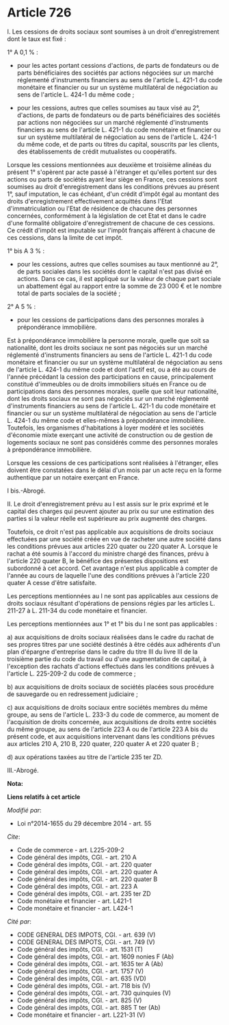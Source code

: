 # Article 726

I. Les cessions de droits sociaux sont soumises à un droit d'enregistrement dont le taux est fixé : 

1° A 0,1 % :

- pour les actes portant cessions d'actions, de parts de fondateurs ou de parts bénéficiaires des sociétés par actions
négociées sur un marché réglementé d'instruments financiers au sens de l'article L. 421-1 du code monétaire et financier ou
sur un système multilatéral de négociation au sens de l'article L. 424-1 du même code ;

- pour les cessions, autres que celles soumises au taux visé au 2°, d'actions, de parts de fondateurs ou de parts
bénéficiaires des sociétés par actions non négociées sur un marché réglementé d'instruments financiers au sens de l'article
L. 421-1 du code monétaire et financier ou sur un système multilatéral de négociation au sens de l'article L. 424-1 du même
code, et de parts ou titres du capital, souscrits par les clients, des établissements de crédit mutualistes ou coopératifs. 

Lorsque les cessions mentionnées aux deuxième et troisième alinéas du présent 1° s'opèrent par acte passé à l'étranger et
qu'elles portent sur des actions ou parts de sociétés ayant leur siège en France, ces cessions sont soumises au droit
d'enregistrement dans les conditions prévues au présent 1°, sauf imputation, le cas échéant, d'un crédit d'impôt égal au
montant des droits d'enregistrement effectivement acquittés dans l'Etat d'immatriculation ou l'Etat de résidence de chacune
des personnes concernées, conformément à la législation de cet Etat et dans le cadre d'une formalité obligatoire
d'enregistrement de chacune de ces cessions. Ce crédit d'impôt est imputable sur l'impôt français afférent à chacune de ces
cessions, dans la limite de cet impôt. 

1° bis A 3 % :

- pour les cessions, autres que celles soumises au taux mentionné au 2°, de parts sociales dans les sociétés dont le capital
n'est pas divisé en actions. Dans ce cas, il est appliqué sur la valeur de chaque part sociale un abattement égal au rapport
entre la somme de 23 000 € et le nombre total de parts sociales de la société ; 

2° A 5 % :

- pour les cessions de participations dans des personnes morales à prépondérance immobilière. 

Est à prépondérance immobilière la personne morale, quelle que soit sa nationalité, dont les droits sociaux ne sont pas
négociés sur un marché réglementé d'instruments financiers au sens de l'article L. 421-1 du code monétaire et financier ou
sur un système multilatéral de négociation au sens de l'article L. 424-1 du même code et dont l'actif est, ou a été au cours
de l'année précédant la cession des participations en cause, principalement constitué d'immeubles ou de droits immobiliers
situés en France ou de participations dans des personnes morales, quelle que soit leur nationalité, dont les droits sociaux
ne sont pas négociés sur un marché réglementé d'instruments financiers au sens de l'article L. 421-1 du code monétaire et
financier ou sur un système multilatéral de négociation au sens de l'article L. 424-1 du même code et elles-mêmes à
prépondérance immobilière. Toutefois, les organismes d'habitations à loyer modéré et les sociétés d'économie mixte exerçant
une activité de construction ou de gestion de logements sociaux ne sont pas considérés comme des personnes morales à
prépondérance immobilière. 

Lorsque les cessions de ces participations sont réalisées à l'étranger, elles doivent être constatées dans le délai d'un mois
par un acte reçu en la forme authentique par un notaire exerçant en France. 

I bis.-Abrogé. 

II. Le droit d'enregistrement prévu au I est assis sur le prix exprimé et le capital des charges qui peuvent ajouter au prix
ou sur une estimation des parties si la valeur réelle est supérieure au prix augmenté des charges. 

Toutefois, ce droit n'est pas applicable aux acquisitions de droits sociaux effectuées par une société créée en vue de
racheter une autre société dans les conditions prévues aux articles 220 quater ou 220 quater A. Lorsque le rachat a été
soumis à l'accord du ministre chargé des finances, prévu à l'article 220 quater B, le bénéfice des présentes dispositions est
subordonné à cet accord. Cet avantage n'est plus applicable à compter de l'année au cours de laquelle l'une des conditions
prévues à l'article 220 quater A cesse d'être satisfaite. 

Les perceptions mentionnées au I ne sont pas applicables aux cessions de droits sociaux résultant d'opérations de pensions
régies par les articles L. 211-27 à L. 211-34 du code monétaire et financier. 

Les perceptions mentionnées aux 1° et 1° bis du I ne sont pas applicables : 

a) aux acquisitions de droits sociaux réalisées dans le cadre du rachat de ses propres titres par une société destinés à être
cédés aux adhérents d'un plan d'épargne d'entreprise dans le cadre du titre III du livre III de la troisième partie du code
du travail ou d'une augmentation de capital, à l'exception des rachats d'actions effectués dans les conditions prévues à
l'article L. 225-209-2 du code de commerce ; 

b) aux acquisitions de droits sociaux de sociétés placées sous procédure de sauvegarde ou en redressement judiciaire ; 

c) aux acquisitions de droits sociaux entre sociétés membres du même groupe, au sens de l'article L. 233-3 du code de
commerce, au moment de l'acquisition de droits concernée, aux acquisitions de droits entre sociétés du même groupe, au sens
de l'article 223 A ou de l'article 223 A bis du présent code, et aux acquisitions intervenant dans les conditions prévues aux
articles 210 A, 210 B, 220 quater, 220 quater A et 220 quater B ; 

d) aux opérations taxées au titre de l'article 235 ter ZD. 

III.-Abrogé.

**Nota:**



**Liens relatifs à cet article**

_Modifié par_:

  - Loi n°2014-1655 du 29 décembre 2014 - art. 55

_Cite_:

  - Code de commerce - art. L225-209-2
  - Code général des impôts, CGI. - art. 210 A
  - Code général des impôts, CGI. - art. 220 quater
  - Code général des impôts, CGI. - art. 220 quater A
  - Code général des impôts, CGI. - art. 220 quater B
  - Code général des impôts, CGI. - art. 223 A
  - Code général des impôts, CGI. - art. 235 ter ZD
  - Code monétaire et financier - art. L421-1
  - Code monétaire et financier - art. L424-1

_Cité par_:

  - CODE GENERAL DES IMPOTS, CGI. - art. 639 (V)
  - CODE GENERAL DES IMPOTS, CGI. - art. 749 (V)
  - Code général des impôts, CGI. - art. 1531 (T)
  - Code général des impôts, CGI. - art. 1609 nonies F (Ab)
  - Code général des impôts, CGI. - art. 1635 ter A (Ab)
  - Code général des impôts, CGI. - art. 1757 (V)
  - Code général des impôts, CGI. - art. 635 (VD)
  - Code général des impôts, CGI. - art. 718 bis (V)
  - Code général des impôts, CGI. - art. 730 quinquies (V)
  - Code général des impôts, CGI. - art. 825 (V)
  - Code général des impôts, CGI. - art. 885 T ter (Ab)
  - Code monétaire et financier - art. L221-31 (V)
